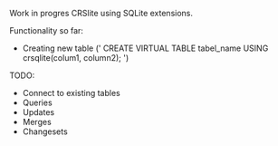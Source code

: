 Work in progres CRSlite using SQLite extensions.

Functionality so far:
  * Creating new table (' CREATE VIRTUAL TABLE tabel_name USING crsqlite(colum1, column2); ')
 
 TODO:
  * Connect to existing tables
  * Queries
  * Updates
  * Merges
  * Changesets
